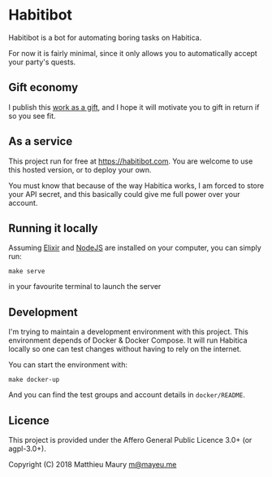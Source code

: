 # Habitibot

Habitibot is a bot for automating boring tasks on Habitica.

For now it is fairly minimal, since it only allows you to automatically accept
your party's quests.

## Gift economy

I publish this [work as a
gift](https://charleseisenstein.net/essays/gift-circles-and-the-monetization-of-everything/),
and I hope it will motivate you to gift in return if so you see fit.

## As a service

This project run for free at https://habitibot.com. You are welcome to use this
hosted version, or to deploy your own.

You must know that because of the way Habitica works, I am forced to store your
API secret, and this basically could give me full power over your account.

## Running it locally

Assuming [Elixir](https://elixir-lang.org/install.html) and
[NodeJS](https://nodejs.org/en/) are installed on your computer, you can simply
run:

```
make serve
```

in your favourite terminal to launch the server

## Development

I'm trying to maintain a development environment with this project. This
environment depends of Docker & Docker Compose. It will run Habitica locally so
one can test changes without having to rely on the internet.

You can start the environment with:

```
make docker-up
```

And you can find the test groups and account details in `docker/README`.

## Licence

This project is provided under the Affero General Public Licence 3.0+ (or
agpl-3.0+).

Copyright (C) 2018 Matthieu Maury <m@mayeu.me>

